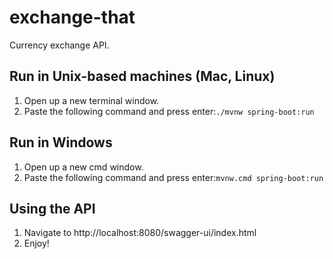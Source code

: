 # exchange-that
Currency exchange API.

## Run in Unix-based machines (Mac, Linux)
1. Open up a new terminal window.
2. Paste the following command and press enter:`./mvnw spring-boot:run`

## Run in Windows
1. Open up a new cmd window.
2. Paste the following command and press enter:`mvnw.cmd spring-boot:run`

## Using the API
1. Navigate to http://localhost:8080/swagger-ui/index.html
2. Enjoy!
